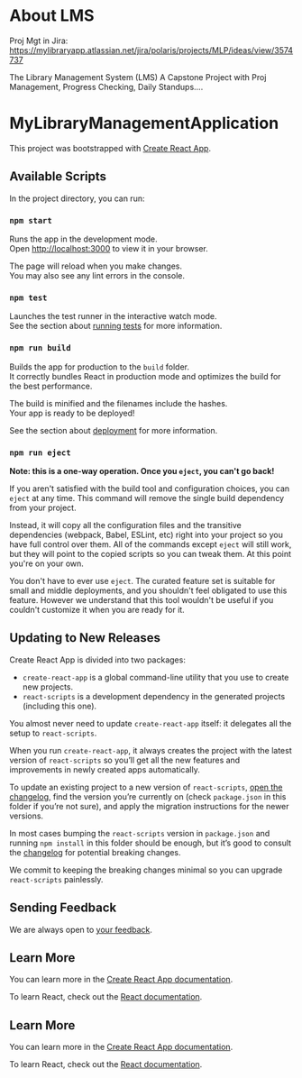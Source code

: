 # About LMS
Proj Mgt in Jira:
https://mylibraryapp.atlassian.net/jira/polaris/projects/MLP/ideas/view/3574737

The Library Management System (LMS)
A Capstone Project with Proj Management, Progress Checking, Daily Standups....

# MyLibraryManagementApplication

This project was bootstrapped with  [Create React App](https://github.com/facebook/create-react-app).

## [](https://github.com/arjungautam1/fullstack-frontend#available-scripts)Available Scripts

In the project directory, you can run:

### [](https://github.com/arjungautam1/fullstack-frontend#npm-start)`npm start`

Runs the app in the development mode.  
Open  [http://localhost:3000](http://localhost:3000/)  to view it in your browser.

The page will reload when you make changes.  
You may also see any lint errors in the console.

### [](https://github.com/arjungautam1/fullstack-frontend#npm-test)`npm test`

Launches the test runner in the interactive watch mode.  
See the section about  [running tests](https://facebook.github.io/create-react-app/docs/running-tests)  for more information.

### [](https://github.com/arjungautam1/fullstack-frontend#npm-run-build)`npm run build`

Builds the app for production to the  `build`  folder.  
It correctly bundles React in production mode and optimizes the build for the best performance.

The build is minified and the filenames include the hashes.  
Your app is ready to be deployed!

See the section about  [deployment](https://facebook.github.io/create-react-app/docs/deployment)  for more information.

### [](https://github.com/arjungautam1/fullstack-frontend#npm-run-eject)`npm run eject`

**Note: this is a one-way operation. Once you  `eject`, you can't go back!**

If you aren't satisfied with the build tool and configuration choices, you can  `eject`  at any time. This command will remove the single build dependency from your project.

Instead, it will copy all the configuration files and the transitive dependencies (webpack, Babel, ESLint, etc) right into your project so you have full control over them. All of the commands except  `eject`  will still work, but they will point to the copied scripts so you can tweak them. At this point you're on your own.

You don't have to ever use  `eject`. The curated feature set is suitable for small and middle deployments, and you shouldn't feel obligated to use this feature. However we understand that this tool wouldn't be useful if you couldn't customize it when you are ready for it.

## Updating to New Releases

Create React App is divided into two packages:

-   `create-react-app`  is a global command-line utility that you use to create new projects.
-   `react-scripts`  is a development dependency in the generated projects (including this one).

You almost never need to update  `create-react-app`  itself: it delegates all the setup to  `react-scripts`.

When you run  `create-react-app`, it always creates the project with the latest version of  `react-scripts`  so you’ll get all the new features and improvements in newly created apps automatically.

To update an existing project to a new version of  `react-scripts`,  [open the changelog](https://github.com/facebookincubator/create-react-app/blob/master/CHANGELOG.md), find the version you’re currently on (check  `package.json`  in this folder if you’re not sure), and apply the migration instructions for the newer versions.

In most cases bumping the  `react-scripts`  version in  `package.json`  and running  `npm install`  in this folder should be enough, but it’s good to consult the  [changelog](https://github.com/facebookincubator/create-react-app/blob/master/CHANGELOG.md)  for potential breaking changes.

We commit to keeping the breaking changes minimal so you can upgrade  `react-scripts`  painlessly.

## [](https://github.com/muhammadhoti/Employee-Management-System-Using-React?tab=readme-ov-file#sending-feedback)Sending Feedback

We are always open to  [your feedback](https://github.com/facebookincubator/create-react-app/issues).

## [](https://github.com/arjungautam1/fullstack-frontend#learn-more)Learn More

You can learn more in the  [Create React App documentation](https://facebook.github.io/create-react-app/docs/getting-started).

To learn React, check out the  [React documentation](https://reactjs.org/).

## [](https://github.com/arjungautam1/fullstack-frontend#learn-more)Learn More

You can learn more in the  [Create React App documentation](https://facebook.github.io/create-react-app/docs/getting-started).

To learn React, check out the  [React documentation](https://reactjs.org/).
